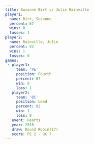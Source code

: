 ```yaml
---
title: Suzanne Birt vs Julie Rainville
player1:                
  name: Birt, Suzanne   
  percent: 67           
  wins: 0               
  losses: 1             
player2:                
  name: Rainville, Julie
  percent: 82           
  wins: 1               
  losses: 0             
games:
 - player1:          
     team: 'PE'      
     position: Fourth
     percent: 67     
     win: 0          
     loss: 1         
   player2:        
     team: 'QC'    
     position: Lead
     percent: 82   
     win: 1        
     loss: 0       
   event: Hearts        
   year: 2016           
   draw: Round Robin(17)
   score: PE 2 - QC 7   
---
```


